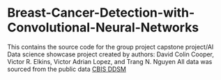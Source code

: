 # Breast-Cancer-Detection-with-Convolutional-Neural-Networks
This contains the source code for the group project capstone project/AI Data science showcase project created by authors: David Colin Cooper, Victor R. Elkins, Victor Adrian Lopez, and Trang N. Nguyen
All data was sourced from the public data [CBIS DDSM](https://www.google.com/url?sa=t&source=web&rct=j&opi=89978449&url=https://www.kaggle.com/datasets/awsaf49/cbis-ddsm-breast-cancer-image-dataset&ved=2ahUKEwiZ_c3kkKeNAxVoU6QEHeYKMSYQFnoECCIQAQ&usg=AOvVaw3uOC5MMXBwLR6L4Pypi3vY)
